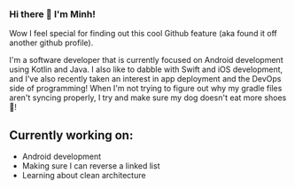 ### Hi there 👋 I'm Minh!

Wow I feel special for finding out this cool Github feature (aka found it off another github profile).

I'm a software developer that is currently focused on Android development using Kotlin and Java.
I also like to dabble with Swift and iOS development, and I've also recently taken an interest in app deployment and the DevOps side of programming!
When I'm not trying to figure out why my gradle files aren't syncing properly, I try and make sure my dog doesn't eat more shoes 🐶!

## Currently working on:

- Android development
- Making sure I can reverse a linked list
- Learning about clean architecture

<!--
**minhqto/minhqto** is a ✨ _special_ ✨ repository because its `README.md` (this file) appears on your GitHub profile.

Here are some ideas to get you started:

- 🔭 I’m currently working on ...
- 🌱 I’m currently learning ...
- 👯 I’m looking to collaborate on ...
- 🤔 I’m looking for help with ...
- 💬 Ask me about ...
- 📫 How to reach me: ...
- 😄 Pronouns: ...
- ⚡ Fun fact: ...
-->
